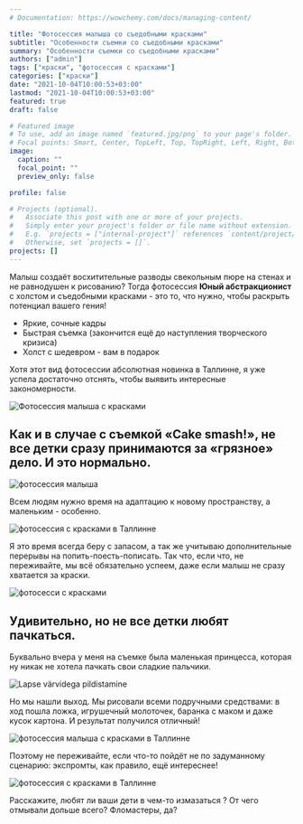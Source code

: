 ```yaml
---
# Documentation: https://wowchemy.com/docs/managing-content/

title: "Фотосессия малыша со съедобными красками"
subtitle: "Особенности съемки со съедобными красками"
summary: "Особенности съемки со съедобными красками"
authors: ["admin"]
tags: ["краски", "фотосессия с красками"]
categories: ["краски"]
date: "2021-10-04T10:00:53+03:00"
lastmod: "2021-10-04T10:00:53+03:00"
featured: true
draft: false

# Featured image
# To use, add an image named `featured.jpg/png` to your page's folder.
# Focal points: Smart, Center, TopLeft, Top, TopRight, Left, Right, BottomLeft, Bottom, BottomRight.
image:
  caption: ""
  focal_point: ""
  preview_only: false

profile: false

# Projects (optional).
#   Associate this post with one or more of your projects.
#   Simply enter your project's folder or file name without extension.
#   E.g. `projects = ["internal-project"]` references `content/project/deep-learning/index.md`.
#   Otherwise, set `projects = []`.
projects: []
---
```

Малыш создаёт восхитительные разводы свекольным пюре на стенах и не равнодушен к рисованию?
Тогда фотосессия **Юный абстракционист** с холстом и съедобными красками - это то, что нужно, чтобы раскрыть потенциал вашего гения!

- Яркие, сочные кадры
- Быстрая съемка (закончится ещё до наступления творческого кризиса)
- Холст с шедевром - вам в подарок

Хотя этот вид фотосессии абсолютная новинка в Таллинне, я уже успела достаточно отснять, чтобы выявить интересные закономерности. 

![Фотосессия малыша с красками](./fotosessiya-malysha-s-kraskami-v-tallinne-1.jpg)

## Как и в случае с съемкой «Cake smash!», не все детки сразу принимаются за «грязное» дело. И это нормально.

![фотосессия малыша](./fotosessiya-malysha-s-kraskami-v-tallinne-2.jpg)

Всем людям нужно время на адаптацию к новому пространству, а маленьким - особенно. 

![фотосессия с красками в Таллинне](./fotosessiya-malysha-s-kraskami-v-tallinne-3.jpg)

Я это время всегда беру с запасом, а так же учитываю дополнительные перерывы на попить-поесть-пописать. Так что, если что, не переживайте, мы всё обязательно успеем, даже если малыш не сразу хватается за краски.

![фотосесси с красками](./fotosessiya-malysha-s-kraskami-v-tallinne-4.jpg)

## Удивительно, но не все детки любят пачкаться. 
Буквально вчера у меня на съемке была маленькая принцесса, которая ну никак не хотела пачкать свои сладкие пальчики. 

![Lapse värvidega pildistamine](./fotosessiya-malysha-s-kraskami-v-tallinne-5.jpg)

Но мы нашли выход. Мы рисовали всеми подручными средствами: в ход пошла ложка, игрушечный молоточек, баранка с маком и даже кусок картона. И результат получился отличный! 

![фотосессия малыша с красками в Таллинне](./fotosessiya-malysha-s-kraskami-v-tallinne-6.jpg)

Поэтому не переживайте, если что-то пойдёт не по задуманному сценарию: экспромты, как правило, ещё интереснее! 

![фотосессия с красками в Таллинне](./fotosessiya-malysha-s-kraskami-v-tallinne-7.jpg)

Расскажите, любят ли ваши дети в чем-то измазаться ? От чего отмывали дольше всего? Фломастеры, да?



